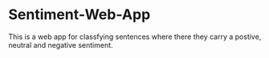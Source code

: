 # Sentiment-Web-App
This is a web app for classfying sentences where there they carry a postive, neutral and negative sentiment.
